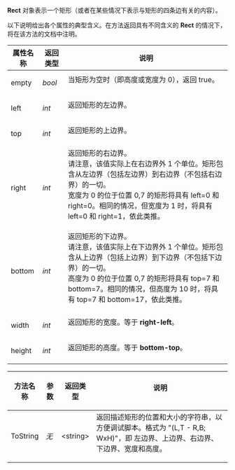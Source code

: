 **Rect** 对象表示一个矩形（或者在某些情况下表示与矩形的四条边有关的内容）。

以下说明给出各个属性的典型含义。在方法返回具有不同含义的 **Rect** 的情况下，将在该方法的文档中注明。

<table>
<thead><tr><th>
属性名称</th><th>
返回类型</th><th>
说明
</th></tr></thead><tbody><tr><td>
empty</td><td>

*bool*</td><td>
当矩形为空时（即高度或宽度为 0），返回 true。
</td></tr><tr><td>
left</td><td>

*int*</td><td>
返回矩形的左边界。
</td></tr><tr><td>
top</td><td>

*int*</td><td>
返回矩形的上边界。
</td></tr><tr><td>
right</td><td>

*int*</td><td>
返回矩形的右边界。  
请注意，该值实际上在右边界外 1 个单位。矩形包含从左边界（包括左边界）到右边界（不包括右边界）的一切。  
宽度为 0 的位于位置 0,7 的矩形将具有 left=0 和 right=0。相同的情况，但宽度为 1 时，将具有 left=0 和 right=1，依此类推。
</td></tr><tr><td>
bottom</td><td>

*int*</td><td>
返回矩形的下边界。  
请注意，该值实际上在下边界外 1 个单位。矩形包含从上边界（包括上边界）到下边界（不包括下边界）的一切。  
高度为 0 的位于位置 0,7 的矩形将具有 top=7 和 bottom=7。相同的情况，但高度为 10 时，将具有 top=7 和 bottom=17，依此类推。
</td></tr><tr><td>
width</td><td>

*int*</td><td>
返回矩形的宽度。等于 **right-left**。
</td></tr><tr><td>
height</td><td>

*int*</td><td>
返回矩形的高度。等于 **bottom-top**。
</td></tr></tbody>
</table>

<table>
<thead><tr><th>
方法名称</th><th>

**参数**</th><th>
返回类型</th><th>
说明
</th></tr></thead><tbody><tr><td>
ToString</td><td>

*无*</td><td>

\<string\></td><td>
返回描述矩形的位置和大小的字符串，以方便调试脚本。格式为 "(L,T - R,B; WxH)"，即 左边界、上边界、右边界、下边界、宽度和高度。
</td></tr></tbody>
</table>